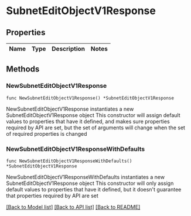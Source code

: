 # SubnetEditObjectV1Response

## Properties

Name | Type | Description | Notes
------------ | ------------- | ------------- | -------------

## Methods

### NewSubnetEditObjectV1Response

`func NewSubnetEditObjectV1Response() *SubnetEditObjectV1Response`

NewSubnetEditObjectV1Response instantiates a new SubnetEditObjectV1Response object
This constructor will assign default values to properties that have it defined,
and makes sure properties required by API are set, but the set of arguments
will change when the set of required properties is changed

### NewSubnetEditObjectV1ResponseWithDefaults

`func NewSubnetEditObjectV1ResponseWithDefaults() *SubnetEditObjectV1Response`

NewSubnetEditObjectV1ResponseWithDefaults instantiates a new SubnetEditObjectV1Response object
This constructor will only assign default values to properties that have it defined,
but it doesn't guarantee that properties required by API are set


[[Back to Model list]](../README.md#documentation-for-models) [[Back to API list]](../README.md#documentation-for-api-endpoints) [[Back to README]](../README.md)


